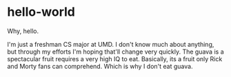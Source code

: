 # hello-world

Why, hello.

I'm just a freshman CS major at UMD.
I don't know much about anything, but through my efforts I'm hoping that'll change very quickly. 
The guava is a spectacular fruit requires a very high IQ to eat. Basically, its a fruit only Rick and Morty fans can comprehend.
Which is why I don't eat guava.
